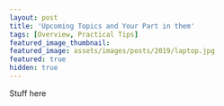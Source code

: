 ```yaml
---
layout: post
title: 'Upcoming Topics and Your Part in them'
tags: [Overview, Practical Tips]
featured_image_thumbnail:
featured_image: assets/images/posts/2019/laptop.jpg
featured: true
hidden: true
---
```


Stuff here
